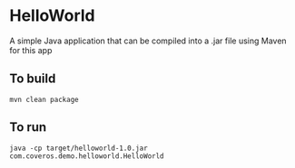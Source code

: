 HelloWorld
==========

A simple Java application that can be compiled into a .jar file using Maven for this app

To build
--------
    mvn clean package

To run
------
    java -cp target/helloworld-1.0.jar com.coveros.demo.helloworld.HelloWorld

